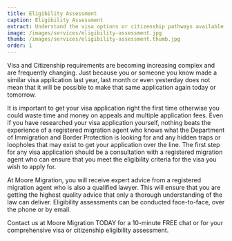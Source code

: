 ```yaml
---
title: Eligibility Assessment
caption: Eligibility Assessment
extract: Understand the visa options or citizenship pathways available to you by obtaining a comprehensive eligibility assessment.
image: /images/services/eligibility-assessment.jpg
thumb: /images/services/eligibility-assessment.thumb.jpg
order: 1
---
```

Visa and Citizenship requirements are becoming increasing complex and are frequently changing. Just because you or someone you know made a similar visa application last year, last month or even yesterday does not mean that it will be possible to make that same application again today or tomorrow.

It is important to get your visa application right the first time otherwise you could waste time and money on appeals and multiple application fees. Even if you have researched your visa application yourself, nothing beats the experience of a registered migration agent who knows what the Department of Immigration and Border Protection is looking for and any hidden traps or loopholes that may exist to get your application over the line.
The first step for any visa application should be a consultation with a registered migration agent who can ensure that you meet the eligibility criteria for the visa you wish to apply for. 

At Moore Migration, you will receive expert advice from a registered migration agent who is also a qualified lawyer. This will ensure that you are getting the highest quality advice that only a thorough understanding of the law can deliver. 
Eligibility assessments can be conducted face-to-face, over the phone or by email.

Contact us at Moore Migration TODAY for a 10-minute FREE chat or for your comprehensive visa or citizenship eligibility assessment.
